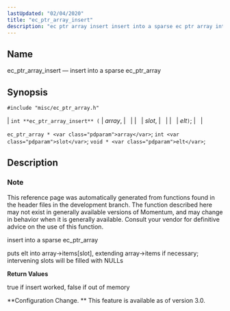 ```yaml
---
lastUpdated: "02/04/2020"
title: "ec_ptr_array_insert"
description: "ec ptr array insert insert into a sparse ec ptr array int ec ptr array insert array slot elt ec ptr array array int slot void elt This reference page was automatically generated from functions found in the header files in the development branch The function described here may not..."
---
```


<a name="apis.ec_ptr_array_insert"></a> 
## Name

ec_ptr_array_insert — insert into a sparse ec_ptr_array

## Synopsis

`#include "misc/ec_ptr_array.h"`

| `int **ec_ptr_array_insert** (` | <var class="pdparam">array</var>, |   |
|   | <var class="pdparam">slot</var>, |   |
|   | <var class="pdparam">elt</var>`)`; |   |

`ec_ptr_array * <var class="pdparam">array</var>`;
`int <var class="pdparam">slot</var>`;
`void * <var class="pdparam">elt</var>`;<a name="idp58271696"></a> 
## Description

### Note

This reference page was automatically generated from functions found in the header files in the development branch. The function described here may not exist in generally available versions of Momentum, and may change in behavior when it is generally available. Consult your vendor for definitive advice on the use of this function.

insert into a sparse ec_ptr_array

puts elt into array->items[slot], extending array->items if necessary; intervening slots will be filled with NULLs

**<a name="idp58275120"></a> Return Values**

true if insert worked, false if out of memory

**Configuration Change. ** This feature is available as of version 3.0.